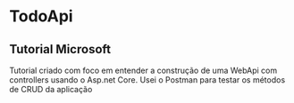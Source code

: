 # TodoApi
## Tutorial Microsoft

Tutorial criado com foco em entender a construção de uma WebApi com controllers usando o Asp.net Core. Usei o Postman para testar os métodos de CRUD da aplicação


